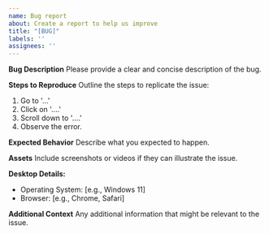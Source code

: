 ```yaml
---
name: Bug report
about: Create a report to help us improve
title: "[BUG]"
labels: ''
assignees: ''
---
```


<!--- Before you report a bug: Reporting a bug is essential for us to improve our service, but we need detailed information to address the issue effectively. Since every computer setup is unique, there can be various reasons behind a bug. Before reporting, consider potential causes and provide as much detail as possible to help us understand the problem. --->

**Bug Description**
Please provide a clear and concise description of the bug.

**Steps to Reproduce**
Outline the steps to replicate the issue:
1. Go to '...'
2. Click on '....'
3. Scroll down to '....'
4. Observe the error.

**Expected Behavior**
Describe what you expected to happen.

**Assets**
Include screenshots or videos if they can illustrate the issue.

**Desktop Details:**
- Operating System: [e.g., Windows 11]
- Browser: [e.g., Chrome, Safari]

**Additional Context**
Any additional information that might be relevant to the issue.
